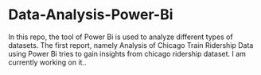 # Data-Analysis-Power-Bi

In this repo, the tool of Power Bi is used to analyze different types of datasets. The first report, namely Analysis of  Chicago Train Ridership Data using Power Bi tries to gain insights from chicago ridership dataset. I am currently working on it..
